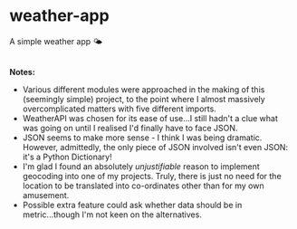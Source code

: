 # weather-app
A simple weather app 🌤️
<br></br>

**Notes:**
- Various different modules were approached in the making of this (seemingly simple) project, to the point where I almost massively overcomplicated matters with five different imports.
- WeatherAPI was chosen for its ease of use...I still hadn't a clue what was going on until I realised I'd finally have to face JSON.
- JSON seems to make more sense - I think I was being dramatic. However, admittedly, the only piece of JSON involved isn't even JSON: it's a Python Dictionary!
- I'm glad I found an absolutely _unjustifiable_ reason to implement geocoding into one of my projects. Truly, there is just no need for the location to be translated into co-ordinates other than for my own amusement.
- Possible extra feature could ask whether data should be in metric...though I'm not keen on the alternatives. 


